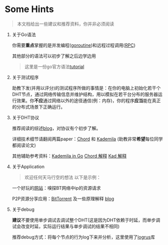 # Some Hints

> 本文档给出一些建议和推荐资料，你并非必须阅读

1. 关于Go语法

   你需要**重点**掌握的是并发编程([goroutine](https://chai2010.cn/advanced-go-programming-book/ch1-basic/ch1-06-goroutine.html))和远程过程调用([RPC](https://chai2010.cn/advanced-go-programming-book/ch4-rpc/ch4-01-rpc-intro.html))

   其他部分的语法可以初步了解之后边学边用

   > 这里是一份go官方语法[tutorial](https://go.dev/tour/welcome/1)

2. 关于测试程序

   助教下发(并用以评分)的测试程序所做的事情是：在你的电脑上初始化若干个DHT节点，通过网络传输信息并维护结构，用以模拟在若干台分布的服务器运行效果。你**不应**通过网络以外的途径通信(例：内存)，你的程序**应当**能在真正的分布式场景下正确运行。

3. 关于DHT协议

   推荐阅读的综述[blog](https://luyuhuang.tech/2020/03/06/dht-and-p2p.html)，对协议有个初步了解。

   详细技术细节请翻阅两篇paper：[Chord](https://pdos.csail.mit.edu/papers/chord:sigcomm01/chord_sigcomm.pdf) 和 [Kademila](https://pdos.csail.mit.edu/~petar/papers/maymounkov-kademlia-lncs.pdf) (助教非常**希望**每位同学都阅读论文)

   其他辅助参考资料：[Kademila in Go](http://blog.notdot.net/tag/kademlia)  [Chord 解释](https://zhuanlan.zhihu.com/p/53711866) [Kad 解释 ](http://xlattice.sourceforge.net/components/protocol/kademlia/specs.html#intro) 

4. 关于Application

   > 欢迎任何天马行空的想法 以下是示例：

   一个好玩的[网站](https://iknowwhatyoudownload.com/)：嗅探BT网络中ip的资源请求

   P2P资源分享应用：[BitTorrent](https://blog.jse.li/posts/torrent/#putting-it-all-together) 及一些原理解释 [blog](https://www.cnblogs.com/LittleHann/p/6180296.html)

5. 关于debug

   **建议**不要使用单步调试去调试整个DHT(这是因为DHT依赖于时延，而单步调试会改变时延，实际运行结果与单步调试的结果不相同)

   推荐debug方式：将每个节点的行为log下来并分析，这里使用了[logrus](https://github.com/sirupsen/logrus)库